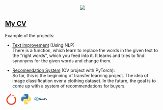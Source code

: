 <div id="header" align="center">
  <img src="https://media.giphy.com/media/HzPtbOKyBoBFsK4hyc/giphy.gif" width="200"/>
</div>


[My CV](https://github.com/asdfg12131/Projects/blob/main/CV.pdf)
---
Example of the projects: <br/>

* [Text Improvement](https://github.com/asdfg12131/Projects/blob/main/Engine.py) (Using NLP)  <br/>
There is a function, which learn to replace the words in the given text to the "right words", which you feed into it.
It learns and tries to find synonyms for the given words and change them.  <br/>

* [Recomendation System](https://github.com/asdfg12131/Projects/blob/main/Recomdation_System.ipynb) (CV project with PyTorch):  <br/>
So far, this is the beginning of transfer learning project.
The idea of image classification over a clothing dataset.
In the future, the goal is to come up with a system of recommendations for buyers.

<div>
  <img src="https://github.com/devicons/devicon/blob/master/icons/pytorch/pytorch-original.svg" title="Java" alt="Java" width="40" height="40"/>&nbsp;
  <img src="https://github.com/devicons/devicon/blob/master/icons/python/python-original.svg" title="React" alt="React" width="40" height="40"/>&nbsp;
  <img src="https://github.com/devicons/devicon/blob/master/icons/numpy/numpy-original-wordmark.svg" title="Spring" alt="Spring" width="40" height="40"/>&nbsp;
</div>
